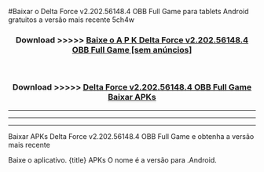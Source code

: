 #Baixar o Delta Force v2.202.56148.4 OBB   Full Game   para tablets Android gratuitos a versão mais recente 5ch4w


<div align="center">
<h3>Download >>>>> <a href="https://pt-web.web.app/?pt= Delta Force v2.202.56148.4 OBB   Full Game ">Baixe o A P K Delta Force v2.202.56148.4 OBB   Full Game  [sem anúncios]</a></h3><br>

<h3>Download >>>>> <a href="https://pt-web.web.app/?pt= Delta Force v2.202.56148.4 OBB   Full Game ">Delta Force v2.202.56148.4 OBB   Full Game  Baixar APKs</a></h3>
</div>

----------------------------------------------------------

----------------------------------------------------------

----------------------------------------------------------

Baixar APKs Delta Force v2.202.56148.4 OBB   Full Game  e obtenha a versão mais recente

Baixe o aplicativo. {title} APKs O nome é a versão para .Android.


